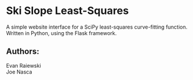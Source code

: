# Ski Slope Least-Squares
A simple website interface for a SciPy least-squares curve-fitting function.
Written in Python, using the Flask framework.

## Authors:
Evan Raiewski  
Joe Nasca
